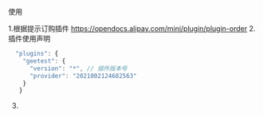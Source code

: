 使用

1.根据提示订购插件 https://opendocs.alipay.com/mini/plugin/plugin-order
2.插件使用声明
```javascript
  "plugins": {
    "geetest": {
      "version": "*", // 插件版本号
      "provider": "2021002124682563"
    }
   }
```
3.